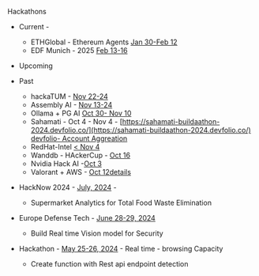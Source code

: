 Hackathons

- Current - 
    - ETHGlobal - Ethereum Agents [Jan 30-Feb 12](https://ethglobal.com/events/agents/info/start)
    - EDF Munich - 2025 [Feb 13-16](https://eurodefense.tech/)

- Upcoming

- Past 
    - hackaTUM - [Nov 22-24](hack.tum.de)
    - Assembly AI - [Nov 13-24](https://dev.to/challenges/assemblyai)
    - Ollama + PG AI [Oct 30- Nov 10](https://dev.to/challenges/pgai)
    - Sahamati - Oct 4 - Nov 4 - [https://sahamati-buildaathon-2024.devfolio.co/](https://sahamati-buildaathon-2024.devfolio.co/) [devfolio- Account Aggreation](https://devfolio.notion.site/Sahamati-BuildAAthon-2024-Hackers-Guide-10456997768d80a7bd7ff65a645e6626)
    - RedHat-Intel [< Nov 4](https://redhat-intel.devpost.com/)
    - Wanddb - HAckerCup - [Oct 16](https://github.com/wandb/aihackercup)
    - Nvidia Hack AI -[Oct 3](https://hackaichallenge.devpost.com/)
    - Valorant + AWS - [Oct 12](https://vcthackathon.devpost.com/)[details](2024/valorant-hackathon.md)
    

- HackNow 2024 - [July, 2024](python/reconaissance/README.md) -     
    - Supermarket Analytics for Total Food Waste Elimination
- Europe Defense Tech - [June 28-29, 2024](python/reconaissance/README.md) 
    - Build Real time Vision model for Security
- Hackathon - [May 25-26, 2024](docs/2024/hackathon-may-2024.md) - Real time - browsing Capacity  
    - Create function with Rest api endpoint detection 


